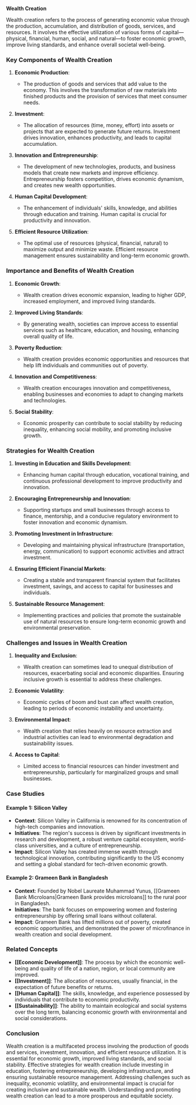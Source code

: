 **Wealth Creation**

Wealth creation refers to the process of generating economic value through the production, accumulation, and distribution of goods, services, and resources. It involves the effective utilization of various forms of capital—physical, financial, human, social, and natural—to foster economic growth, improve living standards, and enhance overall societal well-being.

### Key Components of Wealth Creation

1. **Economic Production**:
   - The production of goods and services that add value to the economy. This involves the transformation of raw materials into finished products and the provision of services that meet consumer needs.

2. **Investment**:
   - The allocation of resources (time, money, effort) into assets or projects that are expected to generate future returns. Investment drives innovation, enhances productivity, and leads to capital accumulation.

3. **Innovation and Entrepreneurship**:
   - The development of new technologies, products, and business models that create new markets and improve efficiency. Entrepreneurship fosters competition, drives economic dynamism, and creates new wealth opportunities.

4. **Human Capital Development**:
   - The enhancement of individuals' skills, knowledge, and abilities through education and training. Human capital is crucial for productivity and innovation.

5. **Efficient Resource Utilization**:
   - The optimal use of resources (physical, financial, natural) to maximize output and minimize waste. Efficient resource management ensures sustainability and long-term economic growth.

### Importance and Benefits of Wealth Creation

1. **Economic Growth**:
   - Wealth creation drives economic expansion, leading to higher GDP, increased employment, and improved living standards.

2. **Improved Living Standards**:
   - By generating wealth, societies can improve access to essential services such as healthcare, education, and housing, enhancing overall quality of life.

3. **Poverty Reduction**:
   - Wealth creation provides economic opportunities and resources that help lift individuals and communities out of poverty.

4. **Innovation and Competitiveness**:
   - Wealth creation encourages innovation and competitiveness, enabling businesses and economies to adapt to changing markets and technologies.

5. **Social Stability**:
   - Economic prosperity can contribute to social stability by reducing inequality, enhancing social mobility, and promoting inclusive growth.

### Strategies for Wealth Creation

1. **Investing in Education and Skills Development**:
   - Enhancing human capital through education, vocational training, and continuous professional development to improve productivity and innovation.

2. **Encouraging Entrepreneurship and Innovation**:
   - Supporting startups and small businesses through access to finance, mentorship, and a conducive regulatory environment to foster innovation and economic dynamism.

3. **Promoting Investment in Infrastructure**:
   - Developing and maintaining physical infrastructure (transportation, energy, communication) to support economic activities and attract investment.

4. **Ensuring Efficient Financial Markets**:
   - Creating a stable and transparent financial system that facilitates investment, savings, and access to capital for businesses and individuals.

5. **Sustainable Resource Management**:
   - Implementing practices and policies that promote the sustainable use of natural resources to ensure long-term economic growth and environmental preservation.

### Challenges and Issues in Wealth Creation

1. **Inequality and Exclusion**:
   - Wealth creation can sometimes lead to unequal distribution of resources, exacerbating social and economic disparities. Ensuring inclusive growth is essential to address these challenges.

2. **Economic Volatility**:
   - Economic cycles of boom and bust can affect wealth creation, leading to periods of economic instability and uncertainty.

3. **Environmental Impact**:
   - Wealth creation that relies heavily on resource extraction and industrial activities can lead to environmental degradation and sustainability issues.

4. **Access to Capital**:
   - Limited access to financial resources can hinder investment and entrepreneurship, particularly for marginalized groups and small businesses.

### Case Studies

#### Example 1: **Silicon Valley**

- **Context**: Silicon Valley in California is renowned for its concentration of high-tech companies and innovation.
- **Initiatives**: The region's success is driven by significant investments in research and development, a robust venture capital ecosystem, world-class universities, and a culture of entrepreneurship.
- **Impact**: Silicon Valley has created immense wealth through technological innovation, contributing significantly to the US economy and setting a global standard for tech-driven economic growth.

#### Example 2: **Grameen Bank in Bangladesh**

- **Context**: Founded by Nobel Laureate Muhammad Yunus, [[Grameen Bank Microloans|Grameen Bank provides microloans]] to the rural poor in Bangladesh.
- **Initiatives**: The bank focuses on empowering women and fostering entrepreneurship by offering small loans without collateral.
- **Impact**: Grameen Bank has lifted millions out of poverty, created economic opportunities, and demonstrated the power of microfinance in wealth creation and social development.

### Related Concepts

- **[[Economic Development]]**: The process by which the economic well-being and quality of life of a nation, region, or local community are improved.
- **[[Investment]]**: The allocation of resources, usually financial, in the expectation of future benefits or returns.
- **[[Human Capital]]**: The skills, knowledge, and experience possessed by individuals that contribute to economic productivity.
- **[[Sustainability]]**: The ability to maintain ecological and social systems over the long term, balancing economic growth with environmental and social considerations.

### Conclusion

Wealth creation is a multifaceted process involving the production of goods and services, investment, innovation, and efficient resource utilization. It is essential for economic growth, improved living standards, and social stability. Effective strategies for wealth creation include investing in education, fostering entrepreneurship, developing infrastructure, and ensuring sustainable resource management. Addressing challenges such as inequality, economic volatility, and environmental impact is crucial for creating inclusive and sustainable wealth. Understanding and promoting wealth creation can lead to a more prosperous and equitable society.